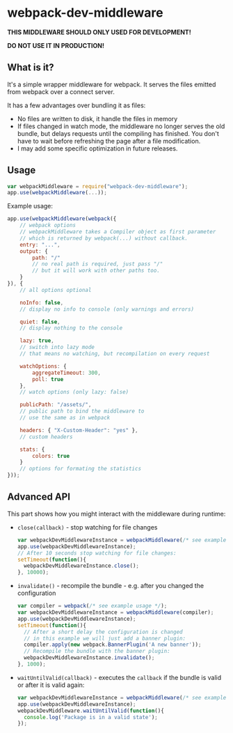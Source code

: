# webpack-dev-middleware

**THIS MIDDLEWARE SHOULD ONLY USED FOR DEVELOPMENT!**

**DO NOT USE IT IN PRODUCTION!**

## What is it?

It's a simple wrapper middleware for webpack. It serves the files emitted from webpack over a connect server.

It has a few advantages over bundling it as files:

* No files are written to disk, it handle the files in memory
* If files changed in watch mode, the middleware no longer serves the old bundle, but delays requests until the compiling has finished. You don't have to wait before refreshing the page after a file modification.
* I may add some specific optimization in future releases.

## Usage

``` javascript
var webpackMiddleware = require("webpack-dev-middleware");
app.use(webpackMiddleware(...));
```

Example usage:

``` javascript
app.use(webpackMiddleware(webpack({
	// webpack options
	// webpackMiddleware takes a Compiler object as first parameter
	// which is returned by webpack(...) without callback.
	entry: "...",
	output: {
		path: "/"
		// no real path is required, just pass "/"
		// but it will work with other paths too.
	}
}), {
	// all options optional

	noInfo: false,
	// display no info to console (only warnings and errors)

	quiet: false,
	// display nothing to the console

	lazy: true,
	// switch into lazy mode
	// that means no watching, but recompilation on every request

	watchOptions: {
		aggregateTimeout: 300,
		poll: true
	},
	// watch options (only lazy: false)

	publicPath: "/assets/",
	// public path to bind the middleware to
	// use the same as in webpack

	headers: { "X-Custom-Header": "yes" },
	// custom headers

	stats: {
		colors: true
	}
	// options for formating the statistics
}));
```

## Advanced API

This part shows how you might interact with the middleware during runtime:

* `close(callback)` - stop watching for file changes
	```js
	var webpackDevMiddlewareInstance = webpackMiddleware(/* see example usage */);
	app.use(webpackDevMiddlewareInstance);
	// After 10 seconds stop watching for file changes:
	setTimeout(function(){
	  webpackDevMiddlewareInstance.close();
	}, 10000);
	```

* `invalidate()` - recompile the bundle - e.g. after you changed the configuration
	```js
	var compiler = webpack(/* see example usage */);
	var webpackDevMiddlewareInstance = webpackMiddleware(compiler);
	app.use(webpackDevMiddlewareInstance);
	setTimeout(function(){
	  // After a short delay the configuration is changed
	  // in this example we will just add a banner plugin:
	  compiler.apply(new webpack.BannerPlugin('A new banner'));
	  // Recompile the bundle with the banner plugin:
	  webpackDevMiddlewareInstance.invalidate();
	}, 1000);
	```

* `waitUntilValid(callback)` - executes the `callback` if the bundle is valid or after it is valid again:
	```js
	var webpackDevMiddlewareInstance = webpackMiddleware(/* see example usage */);
	app.use(webpackDevMiddlewareInstance);
	webpackDevMiddleware.waitUntilValid(function(){
	  console.log('Package is in a valid state');
	});
	```
